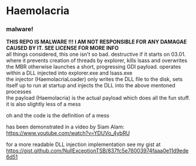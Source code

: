 # Haemolacria
### malware!
**THIS REPO IS MALWARE !!! I AM NOT RESPONSIBLE FOR ANY DAMAGAE CAUSED BY IT. SEE LICENSE FOR MORE INFO**<br>
all things considered, this one isn't so bad. destructive if it starts on 03.01. where it prevents creation of threads by explorer, kills lsass and overwrites the MBR
otherwise launches a short, progressing GDI payload. operates within a DLL injected into explorer.exe and lsass.exe<br>
the injector (HaemolacriaLoader) only writes the DLL file to the disk, sets itself up to run at startup and injects the DLL into the above mentoned processes<br>
the payload (Haemolacria) is the actual payload which does all the fun stuff. it is also slightly less of a mess

oh and the code is the definition of a mess<br>

has been demonstrated in a video by Siam Alam: https://www.youtube.com/watch?v=YDUVo_4ybRU

for a more readable DLL injection implementation see my gist at https://gist.github.com/NullExceptionTSB/837fc5e76003974faaa0e11d9ede6d51
